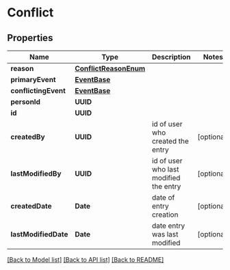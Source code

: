 # Conflict

## Properties
Name | Type | Description | Notes
------------ | ------------- | ------------- | -------------
**reason** | [**ConflictReasonEnum**](ConflictReasonEnum.md) |  | 
**primaryEvent** | [**EventBase**](EventBase.md) |  | 
**conflictingEvent** | [**EventBase**](EventBase.md) |  | 
**personId** | **UUID** |  | 
**id** | **UUID** |  | 
**createdBy** | **UUID** | id of user who created the entry | [optional] 
**lastModifiedBy** | **UUID** | id of user who last modified the entry | [optional] 
**createdDate** | **Date** | date of entry creation | [optional] 
**lastModifiedDate** | **Date** | date entry was last modified | [optional] 

[[Back to Model list]](../README.md#documentation-for-models) [[Back to API list]](../README.md#documentation-for-api-endpoints) [[Back to README]](../README.md)


